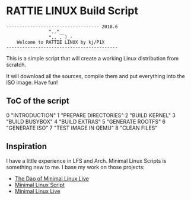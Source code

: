 # RATTIE LINUX Build Script

    ----------------------------------- 2018.6
                    ^..^__
                    *,, , )_-
        Welcome to RATTIE LINUX by kj/P1X
    ------------------------------------------


This is a simple script that will create a working Linux distribution from scratch.

It will download all the sources, compile them and put everything into the ISO image. Have fun!

## ToC of the script

0 "INTRODUCTION"
1 "PREPARE DIRECTORIES"
2 "BUILD KERNEL"
3 "BUILD BUSYBOX"
4 "BUILD EXTRAS"
5 "GENERATE ROOTFS"
6 "GENERATE ISO"
7 "TEST IMAGE IN QEMU"
8 "CLEAN FILES"

## Inspiration

I have a little experience in LFS and Arch. Minimal Linux Scripts is something new to me. I base my work on those projects:

- [The Dao of Minimal Linux Live](http://minimal.idzona.com/the_dao_of_minimal_linux_live.txt)
- [Minimal Linux Script](https://github.com/ivandavidov/minimal-linux-script/blob/master/minimal.sh)
- [Minimal Linux Live](http://minimal.idzona.com)
